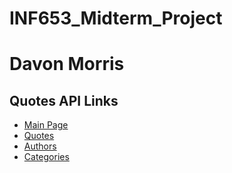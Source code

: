 # INF653_Midterm_Project
# Davon Morris

## Quotes API Links
- [Main Page](https://inf653-midterm-project-davon-morris.onrender.com/)
- [Quotes](https://inf653-midterm-project-davon-morris.onrender.com/api/quotes)
- [Authors](https://inf653-midterm-project-davon-morris.onrender.com/api/authors)
- [Categories](https://inf653-midterm-project-davon-morris.onrender.com/api/categories)